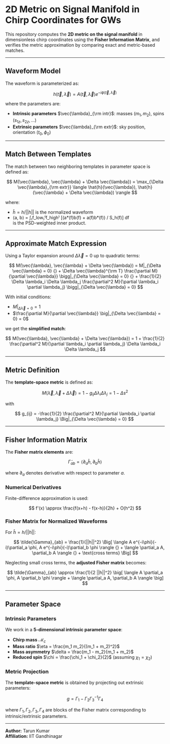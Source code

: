# 2D Metric on Signal Manifold in Chirp Coordinates for GWs

This repository computes the **2D metric on the signal manifold** in dimensionless chirp coordinates using the **Fisher Information Matrix**, and verifies the metric approximation by comparing exact and metric-based matches.

---

## Waveform Model

The waveform is parameterized as:

$$
h(\vec{t}, \vec{\lambda}) = A(\vec{t}, \vec{\lambda}) e^{-i \phi(\vec{t}, \vec{\lambda})}
$$

where the parameters are:

- **Intrinsic parameters** $\vec{\lambda}_{\rm intr}$: masses ($m_1, m_2$), spins ($s_{1z}, s_{2z}, \dots$)  
- **Extrinsic parameters** $\vec{\lambda}_{\rm extr}$: sky position, orientation ($t_0, \phi_0$)

---

## Match Between Templates

The match between two neighboring templates in parameter space is defined as:

$$
M(\vec{\lambda}, \vec{\lambda} + \Delta \vec{\lambda}) 
= \max_{\Delta \vec{\lambda}_{\rm extr}} \langle \hat{h}(\vec{\lambda}), \hat{h}(\vec{\lambda} + \Delta \vec{\lambda}) \rangle
$$

where:

- $\hat{h} = h / ||h||$ is the normalized waveform  
- ⟨a, b⟩ = ∫₍f_low₎⁽f_high⁾ [(a*(f)b(f) + a(f)b*(f)) / S_h(f)] df  
is the PSD-weighted inner product.


---

## Approximate Match Expression

Using a Taylor expansion around $\Delta \vec{\lambda} = 0$ up to quadratic terms:

$$
M(\vec{\lambda}, \vec{\lambda} + \Delta \vec{\lambda}) 
= M|_{\Delta \vec{\lambda} = 0} 
{} + \Delta \vec{\lambda}^{\rm T} \frac{\partial M}{\partial \vec{\lambda}} \bigg|_{\Delta \vec{\lambda} = 0} 
{} + \frac{1}{2} \Delta \lambda_i \Delta \lambda_j \frac{\partial^2 M}{\partial \lambda_i \partial \lambda_j} \bigg|_{\Delta \vec{\lambda} = 0}
$$

With initial conditions:

- $M|_{\Delta \vec{\lambda} = 0} = 1$  
- $\frac{\partial M}{\partial \vec{\lambda}} \big|_{\Delta \vec{\lambda} = 0} = 0$

we get the **simplified match**:

$$
M(\vec{\lambda}, \vec{\lambda} + \Delta \vec{\lambda}) = 1 + \frac{1}{2} \frac{\partial^2 M}{\partial \lambda_i \partial \lambda_j} \Delta \lambda_i \Delta \lambda_j
$$

---

## Metric Definition

The **template-space metric** is defined as:

$$
M(\vec{\lambda}, \vec{\lambda} + \Delta \vec{\lambda}) = 1 - g_{ij} \Delta \lambda_i \Delta \lambda_j = 1 - \Delta s^2
$$

with

$$
g_{ij} = -\frac{1}{2} \frac{\partial^2 M}{\partial \lambda_i \partial \lambda_j} \Big|_{\Delta \vec{\lambda} = 0}
$$

---

## Fisher Information Matrix

The **Fisher matrix elements** are:

$$
\tilde{\Gamma}_{ab} = \langle \partial_a \hat{h}, \partial_b \hat{h} \rangle
$$

where $\partial_a$ denotes derivative with respect to parameter $a$.  

### Numerical Derivatives

Finite-difference approximation is used:

$$
f'(x) \approx \frac{f(x+h) - f(x-h)}{2h} + O(h^2)
$$

### Fisher Matrix for Normalized Waveforms

For $\hat{h} = h / ||h||$:

$$
\tilde{\Gamma}_{ab} = \frac{1}{||h||^2} 
\Big[ \langle A e^{-i\phi}(-i)\partial_a \phi, A e^{-i\phi}(-i)\partial_b \phi \rangle 
{} + \langle \partial_a A, \partial_b A \rangle 
{} + \text{cross terms} \Big]
$$

Neglecting small cross terms, the **adjusted Fisher matrix** becomes:

$$
\tilde{\Gamma}_{ab} \approx \frac{1}{2 ||h||^2} \big[ \langle A \partial_a \phi, A \partial_b \phi \rangle + \langle \partial_a A, \partial_b A \rangle \big]
$$

---

## Parameter Space

### Intrinsic Parameters

We work in a **5-dimensional intrinsic parameter space**:

- **Chirp mass** $\mathcal{M}_c$  
- **Mass ratio** $\eta = \frac{m_1 m_2}{(m_1 + m_2)^2}$  
- **Mass asymmetry** $\delta = \frac{m_1 - m_2}{m_1 + m_2}$  
- **Reduced spin** $\chi = \frac{\chi_1 + \chi_2}{2}$ (assuming $\chi_1 = \chi_2$)  

### Metric Projection

The **template-space metric** is obtained by projecting out extrinsic parameters:

$$
g = \Gamma_1 - \Gamma_2 \Gamma_3^{-1} \Gamma_4
$$

where $\Gamma_1, \Gamma_2, \Gamma_3, \Gamma_4$ are blocks of the Fisher matrix corresponding to intrinsic/extrinsic parameters.

---

**Author:** Tarun Kumar  
**Affiliation:** IIT Gandhinagar

